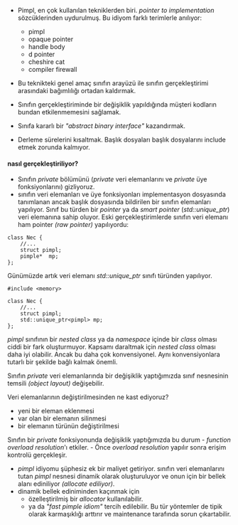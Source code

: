 - Pimpl, en çok kullanılan tekniklerden biri. _pointer to implementation_ sözcüklerinden uydurulmuş. Bu idiyom farklı terimlerle anılıyor:
  - pimpl
  - opaque pointer
  - handle body
  - d pointer
  - cheshire cat
  - compiler firewall

- Bu teknikteki genel amaç sınıfın arayüzü ile sınıfın gerçekleştirimi arasındaki bağımlılığı ortadan kaldırmak. 
- Sınıfın gerçekleştiriminde bir değişiklik yapıldığında müşteri kodların bundan etkilenmemesini sağlamak.
- Sınıfa kararlı bir _"abstract binary interface"_ kazandırmak.
- Derleme sürelerini kısaltmak. Başlık dosyaları başlık dosyalarını include etmek zorunda kalmıyor. 

#### nasıl gerçekleştiriliyor?

- Sınıfın _private_ bölümünü (_private_ veri elemanlarını ve _private_ üye fonksiyonlarını) gizliyoruz.
- sınıfın veri elemanları ve üye fonksiyonları implementasyon dosyasında tanımlanan ancak başlık dosyasında bildirilen bir sınıfın elemanları yapılıyor. Sınıf bu türden bir _pointer_ ya da _smart pointer_ (_std::unique_ptr_) veri elemanına sahip oluyor. Eski gerçekleştirimlerde sınıfın veri elemanı ham pointer _(raw pointer)_ yapılıyordu:

```
class Nec {
	//...
	struct pimpl;
	pimple*  mp;
};
```

Günümüzde artık veri elemanı _std::unique_ptr_ sınıfı türünden yapılıyor.

```
#include <memory>

class Nec {
	//...
	struct pimpl;
	std::unique_ptr<pimpl> mp;
};
```

_pimpl_ sınıfının bir _nested class_ ya da _namespace_ içinde bir _class_ olması ciddi bir fark oluşturmuyor. Kapsamı daraltmak için _nested class_ olması daha iyi olabilir. Ancak bu daha çok konvensiyonel. Aynı konvensiyonlara tutarlı bir şekilde bağlı kalmak önemli.

Sınıfın _private_ veri elemanlarında bir değişiklik yaptığımızda sınıf nesnesinin temsili _(object layout)_ değişebilir.

Veri elemanlarının değiştirilmesinden ne kast ediyoruz?
- yeni bir eleman eklenmesi
- var olan bir elemanın silinmesi
- bir elemanın türünün değiştirilmesi

Sınıfın  bir _private_ fonksiyonunda değişiklik yaptığımızda bu durum
	- _function overload resolution_'ı etkiler.
	- Önce _overload resolution_ yapılır sonra erişim kontrolü gerçekleşir.

- _pimpl_ idiyomu şüphesiz ek bir maliyet getiriyor. sınıfın veri elemanlarını tutan _pimpl_ nesnesi dinamik olarak oluşturuluyor ve onun için bir bellek alanı ediniliyor _(allocate ediliyor)_.
- dinamik bellek ediniminden kaçınmak için
	- özelleştirilmiş bir _allocator_ kullanılabilir. 
	- ya da _"fast pimple idiom"_ tercih edilebilir. 
Bu tür yöntemler de tipik olarak karmaşıklığı arttırır ve maintenance tarafında sorun çıkartabilir.

